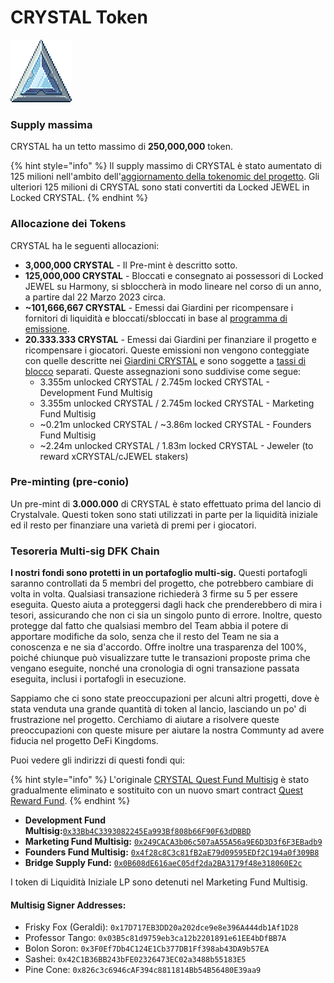 # CRYSTAL Token

![CRYSTAL](<../../.gitbook/assets/image (2) (2).png>)

### Supply massima

CRYSTAL ha un tetto massimo di **250,000,000** token.

{% hint style="info" %}
Il supply massimo di CRYSTAL è stato aumentato di 125 milioni nell'ambito dell'[aggiornamento della tokenomic del progetto](jewel-token.md). Gli ulteriori 125 milioni di CRYSTAL sono stati convertiti da Locked JEWEL in Locked CRYSTAL.
{% endhint %}

### Allocazione dei Tokens

CRYSTAL ha le seguenti allocazioni:

* **3,000,000 CRYSTAL** - Il Pre-mint è descritto sotto.
* **125,000,000 CRYSTAL** - Bloccati e consegnato ai possessori di Locked JEWEL su Harmony, si sbloccherà in modo lineare nel corso di un anno, a partire dal 22 Marzo 2023 circa.
* **\~101,666,667 CRYSTAL** - Emessi dai Giardini per ricompensare i fornitori di liquidità e bloccati/sbloccati in base al [programma di emissione](../the-gardens/ice-gardens.md#programma-di-emissione).
* **20.333.333 CRYSTAL** - Emessi dai Giardini per finanziare il progetto e ricompensare i giocatori. Queste emissioni non vengono conteggiate con quelle descritte nei [Giardini CRYSTAL](../the-gardens/ice-gardens.md) e sono soggette a [tassi di blocco](../the-gardens/#modello-di-locking-blocco) separati. Queste assegnazioni sono suddivise come segue:
  * 3.355m unlocked CRYSTAL / 2.745m locked CRYSTAL - Development Fund Multisig
  * 3.355m unlocked CRYSTAL / 2.745m locked CRYSTAL - Marketing Fund Multisig
  * \~0.21m unlocked CRYSTAL / \~3.86m locked CRYSTAL - Founders Fund Multisig
  * \~2.24m unlocked CRYSTAL / 1.83m locked CRYSTAL - Jeweler (to reward xCRYSTAL/cJEWEL stakers)

### Pre-minting (pre-conio)

Un pre-mint di **3.000.000** di CRYSTAL è stato effettuato prima del lancio di Crystalvale. Questi token sono stati utilizzati in parte per la liquidità iniziale ed il resto per finanziare una varietà di premi per i giocatori.

### Tesoreria Multi-sig DFK Chain

**I nostri fondi sono protetti in un portafoglio multi-sig.** Questi portafogli saranno controllati da 5 membri del progetto, che potrebbero cambiare di volta in volta. Qualsiasi transazione richiederà 3 firme su 5 per essere eseguita. Questo aiuta a proteggersi dagli hack che prenderebbero di mira i tesori, assicurando che non ci sia un singolo punto di errore. Inoltre, questo protegge dal fatto che qualsiasi membro del Team abbia il potere di apportare modifiche da solo, senza che il resto del Team ne sia a conoscenza e ne sia d'accordo. Offre inoltre una trasparenza del 100%, poiché chiunque può visualizzare tutte le transazioni proposte prima che vengano eseguite, nonché una cronologia di ogni transazione passata eseguita, inclusi i portafogli in esecuzione.

Sappiamo che ci sono state preoccupazioni per alcuni altri progetti, dove è stata venduta una grande quantità di token al lancio, lasciando un po' di frustrazione nel progetto. Cerchiamo di aiutare a risolvere queste preoccupazioni con queste misure per aiutare la nostra Communty ad avere fiducia nel progetto DeFi Kingdoms.

Puoi vedere gli indirizzi di questi fondi qui:

{% hint style="info" %}
L'originale [CRYSTAL Quest Fund Multisig](https://subnets.avax.network/defi-kingdoms/address/0x64a3dc745806d9d6e88ea5555F8fdA65B147A31D) è stato gradualmente eliminato e sostituito con un nuovo smart contract [Quest Reward Fund](https://subnets.avax.network/defi-kingdoms/address/0x1137643FE14b032966a59Acd68EBf3c1271Df316).
{% endhint %}

* **Development Fund Multisig:**[`0x33Bb4C3393082245Ea993Bf808b66F90F63dDBBD`](https://subnets.avax.network/defi-kingdoms/address/0x33Bb4C3393082245Ea993Bf808b66F90F63dDBBD) &#x20;
* **Marketing Fund Multisig:** [`0x249CACA3b06c507aA55A56a9E6D3D3f6F3EBadb9`](https://subnets.avax.network/defi-kingdoms/address/0x249CACA3b06c507aA55A56a9E6D3D3f6F3EBadb9)
* **Founders Fund Multisig:** [`0x4f28c8C3c81fB2aE79d09595EDf2C194a0f309B8`](https://subnets.avax.network/defi-kingdoms/address/0x4f28c8C3c81fB2aE79d09595EDf2C194a0f309B8)
* **Bridge Supply Fund:** [`0x0B608dE616aeC05df2da2BA3179f48e318060E2c`](https://subnets.avax.network/defi-kingdoms/address/0x0B608dE616aeC05df2da2BA3179f48e318060E2c)&#x20;

I token di Liquidità Iniziale LP sono detenuti nel Marketing Fund Multisig.

#### **Multisig Signer Addresses:**&#x20;

* Frisky Fox (Geraldi): `0x17D717EB3DD20a202dce9e8e396A444db1Af1D28`
* Professor Tango: `0x03B5c81d9759eb3ca12b2201891e61EE4bDfBB7A`
* Bolon Soron: `0x3F0Ef7Db4C124E1Cb377DB1Ff398ab43DA9b57EA`&#x20;
* Sashei: `0x42C1B36BB243bFE02326473EC02a3488b55183E5`&#x20;
* Pine Cone: `0x826c3c6946cAF394c8811814Bb54B56480E39aa9`

